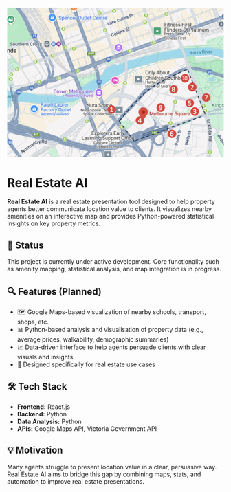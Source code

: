 ![Map showing amenities within 10-minute walk](./assets/map_within10minwalk.png)
# Real Estate AI

**Real Estate AI** is a real estate presentation tool designed to help property agents better communicate location value to clients. It visualizes nearby amenities on an interactive map and provides Python-powered statistical insights on key property metrics.

## 🚧 Status

This project is currently under active development. Core functionality such as amenity mapping, statistical analysis, and map integration is in progress.

## 🔍 Features (Planned)

- 🗺️ Google Maps-based visualization of nearby schools, transport, shops, etc.
- 📊 Python-based analysis and visualisation of property data (e.g., average prices, walkability, demographic summaries)
- 📈 Data-driven interface to help agents persuade clients with clear visuals and insights
- 🏡 Designed specifically for real estate use cases

## 🛠️ Tech Stack

- **Frontend:** React.js  
- **Backend:** Python
- **Data Analysis:** Python
- **APIs:** Google Maps API, Victoria Government API 

## 💡 Motivation

Many agents struggle to present location value in a clear, persuasive way. Real Estate AI aims to bridge this gap by combining maps, stats, and automation to improve real estate presentations.
